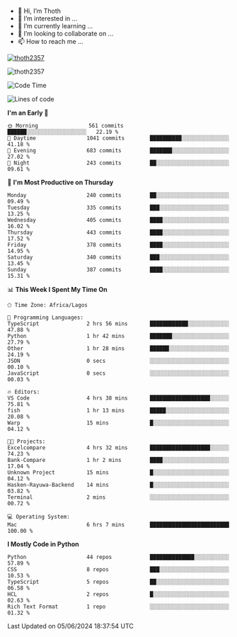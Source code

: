 <!---
thoth2357/thoth2357 is a ✨ special ✨ repository because its `README.md` (this file) appears on your GitHub profile.
You can click the Preview link to take a look at your changes.
--->

- 👋 Hi, I’m Thoth
- 👀 I’m interested in ...
- 🌱 I’m currently learning ...
- 💞️ I’m looking to collaborate on ...
- 📫 How to reach me ...


<p align="left"> <a href="https://github.com/ryo-ma/github-profile-trophy"><img src="https://github-profile-trophy.vercel.app/?username=thoth2357&theme=gruvbox&no-bg=true&no-frame=false&title=MultiLanguage,Commits,Repositories,Stars,Followers,PullRequest,Reviews,Issues" alt="thoth2357" /></a> </p>

<p align="left"> <img src="https://komarev.com/ghpvc/?username=thoth2357&label=Profile%20views&color=0e75b6&style=flat" alt="thoth2357" /> </p>

<!--START_SECTION:waka-->
![Code Time](http://img.shields.io/badge/Code%20Time-2%2C996%20hrs%2028%20mins-blue)

![Lines of code](https://img.shields.io/badge/From%20Hello%20World%20I%27ve%20Written-30.9%20million%20lines%20of%20code-blue)

**I'm an Early 🐤** 

```text
🌞 Morning                561 commits         ██████░░░░░░░░░░░░░░░░░░░   22.19 % 
🌆 Daytime                1041 commits        ██████████░░░░░░░░░░░░░░░   41.18 % 
🌃 Evening                683 commits         ███████░░░░░░░░░░░░░░░░░░   27.02 % 
🌙 Night                  243 commits         ██░░░░░░░░░░░░░░░░░░░░░░░   09.61 % 
```
📅 **I'm Most Productive on Thursday** 

```text
Monday                   240 commits         ██░░░░░░░░░░░░░░░░░░░░░░░   09.49 % 
Tuesday                  335 commits         ███░░░░░░░░░░░░░░░░░░░░░░   13.25 % 
Wednesday                405 commits         ████░░░░░░░░░░░░░░░░░░░░░   16.02 % 
Thursday                 443 commits         ████░░░░░░░░░░░░░░░░░░░░░   17.52 % 
Friday                   378 commits         ████░░░░░░░░░░░░░░░░░░░░░   14.95 % 
Saturday                 340 commits         ███░░░░░░░░░░░░░░░░░░░░░░   13.45 % 
Sunday                   387 commits         ████░░░░░░░░░░░░░░░░░░░░░   15.31 % 
```


📊 **This Week I Spent My Time On** 

```text
🕑︎ Time Zone: Africa/Lagos

💬 Programming Languages: 
TypeScript               2 hrs 56 mins       ████████████░░░░░░░░░░░░░   47.88 % 
Python                   1 hr 42 mins        ███████░░░░░░░░░░░░░░░░░░   27.79 % 
Other                    1 hr 28 mins        ██████░░░░░░░░░░░░░░░░░░░   24.19 % 
JSON                     0 secs              ░░░░░░░░░░░░░░░░░░░░░░░░░   00.10 % 
JavaScript               0 secs              ░░░░░░░░░░░░░░░░░░░░░░░░░   00.03 % 

🔥 Editors: 
VS Code                  4 hrs 38 mins       ███████████████████░░░░░░   75.81 % 
fish                     1 hr 13 mins        █████░░░░░░░░░░░░░░░░░░░░   20.08 % 
Warp                     15 mins             █░░░░░░░░░░░░░░░░░░░░░░░░   04.12 % 

🐱‍💻 Projects: 
Excelcompare             4 hrs 32 mins       ███████████████████░░░░░░   74.23 % 
Bank-Compare             1 hr 2 mins         ████░░░░░░░░░░░░░░░░░░░░░   17.04 % 
Unknown Project          15 mins             █░░░░░░░░░░░░░░░░░░░░░░░░   04.12 % 
Hasken-Rayuwa-Backend    14 mins             █░░░░░░░░░░░░░░░░░░░░░░░░   03.82 % 
Terminal                 2 mins              ░░░░░░░░░░░░░░░░░░░░░░░░░   00.72 % 

💻 Operating System: 
Mac                      6 hrs 7 mins        █████████████████████████   100.00 % 
```

**I Mostly Code in Python** 

```text
Python                   44 repos            ██████████████░░░░░░░░░░░   57.89 % 
CSS                      8 repos             ███░░░░░░░░░░░░░░░░░░░░░░   10.53 % 
TypeScript               5 repos             ██░░░░░░░░░░░░░░░░░░░░░░░   06.58 % 
HCL                      2 repos             █░░░░░░░░░░░░░░░░░░░░░░░░   02.63 % 
Rich Text Format         1 repo              ░░░░░░░░░░░░░░░░░░░░░░░░░   01.32 % 
```




 Last Updated on 05/06/2024 18:37:54 UTC
<!--END_SECTION:waka-->
<!--![](http://github-profile-summary-cards.vercel.app/api/cards/profile-details?username=thoth2357&theme=2077)

![](http://github-profile-summary-cards.vercel.app/api/cards/stats?username=thoth2357&theme=2077)![](http://github-profile-summary-cards.vercel.app/api/cards/productive-time?username=thoth2357&theme=2077&utcOffset=8) -->
